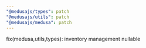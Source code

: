 ```yaml
---
"@medusajs/types": patch
"@medusajs/utils": patch
"@medusajs/medusa": patch
---
```


fix(medusa,utils,types): inventory management nullable
